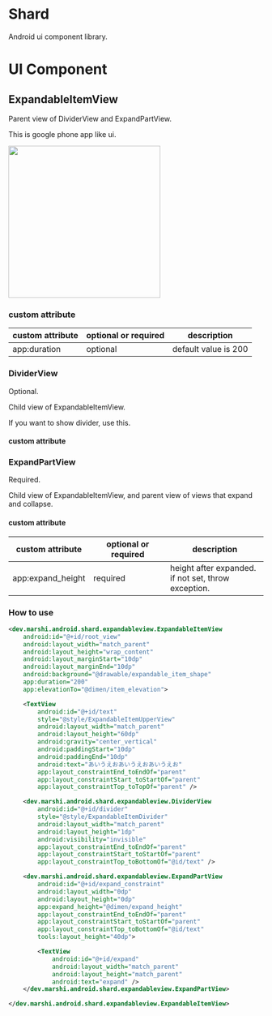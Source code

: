 # Shard
Android ui component library.

# UI Component

## ExpandableItemView

Parent view of DividerView and ExpandPartView.

This is google phone app like ui.

<img src="https://user-images.githubusercontent.com/1423942/76684762-feb6d300-6651-11ea-88b1-b97478ff19e7.gif" width="300" />

### custom attribute

| custom attribute | optional or required | description |
| ---- | ---- |  ---- | 
|  app:duration | optional | default value is 200 |

### DividerView

Optional.

Child view of ExpandableItemView.

If you want to show divider, use this.

#### custom attribute

### ExpandPartView

Required.

Child view of ExpandableItemView, and parent view of views that expand and collapse.

#### custom attribute

| custom attribute | optional or required | description |
| ---- | ---- |  ---- | 
|  app:expand_height | required | height after expanded.<br/>if not set, throw exception. |

### How to use 
```xml
<dev.marshi.android.shard.expandableview.ExpandableItemView
    android:id="@+id/root_view"
    android:layout_width="match_parent"
    android:layout_height="wrap_content"
    android:layout_marginStart="10dp"
    android:layout_marginEnd="10dp"
    android:background="@drawable/expandable_item_shape"
    app:duration="200"
    app:elevationTo="@dimen/item_elevation">

    <TextView
        android:id="@+id/text"
        style="@style/ExpandableItemUpperView"
        android:layout_width="match_parent"
        android:layout_height="60dp"
        android:gravity="center_vertical"
        android:paddingStart="10dp"
        android:paddingEnd="10dp"
        android:text="あいうえおあいうえおあいうえお"
        app:layout_constraintEnd_toEndOf="parent"
        app:layout_constraintStart_toStartOf="parent"
        app:layout_constraintTop_toTopOf="parent" />

    <dev.marshi.android.shard.expandableview.DividerView
        android:id="@+id/divider"
        style="@style/ExpandableItemDivider"
        android:layout_width="match_parent"
        android:layout_height="1dp"
        android:visibility="invisible"
        app:layout_constraintEnd_toEndOf="parent"
        app:layout_constraintStart_toStartOf="parent"
        app:layout_constraintTop_toBottomOf="@id/text" />

    <dev.marshi.android.shard.expandableview.ExpandPartView
        android:id="@+id/expand_constraint"
        android:layout_width="0dp"
        android:layout_height="0dp"
        app:expand_height="@dimen/expand_height"
        app:layout_constraintEnd_toEndOf="parent"
        app:layout_constraintStart_toStartOf="parent"
        app:layout_constraintTop_toBottomOf="@id/text"
        tools:layout_height="40dp">

        <TextView
            android:id="@+id/expand"
            android:layout_width="match_parent"
            android:layout_height="match_parent"
            android:text="expand" />
    </dev.marshi.android.shard.expandableview.ExpandPartView>

</dev.marshi.android.shard.expandableview.ExpandableItemView>
```
